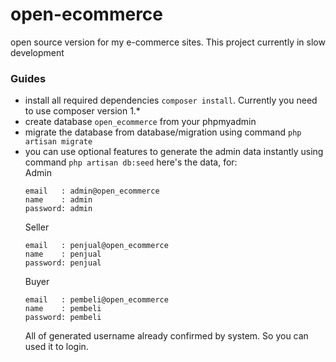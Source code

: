 # open-ecommerce
open source version for my e-commerce sites. This project currently in slow development

### Guides
- install all required dependencies `composer install`. Currently you need to use composer version 1.*
- create database `open_ecommerce` from your phpmyadmin
- migrate the database from database/migration using command `php artisan migrate`
- you can use optional features to generate the admin data instantly using command `php artisan db:seed`
  here's the data, for:  
  Admin
  ```
  email   : admin@open_ecommerce
  name    : admin
  password: admin
  ```
  Seller
  ```
  email   : penjual@open_ecommerce
  name    : penjual
  password: penjual
  ```
  Buyer
  ```
  email   : pembeli@open_ecommerce
  name    : pembeli
  password: pembeli
  ```
  All of generated username already confirmed by system. So you can used it to login.
